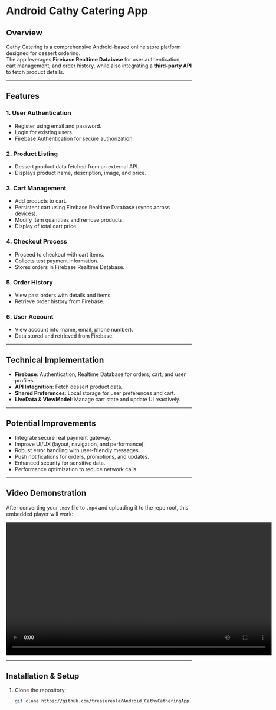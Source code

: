 # Android Cathy Catering App

## Overview
Cathy Catering is a comprehensive Android-based online store platform designed for dessert ordering.  
The app leverages **Firebase Realtime Database** for user authentication, cart management, and order history, while also integrating a **third-party API** to fetch product details.  

---

## Features

### 1. User Authentication
- Register using email and password.
- Login for existing users.
- Firebase Authentication for secure authorization.

### 2. Product Listing
- Dessert product data fetched from an external API.
- Displays product name, description, image, and price.

### 3. Cart Management
- Add products to cart.
- Persistent cart using Firebase Realtime Database (syncs across devices).
- Modify item quantities and remove products.
- Display of total cart price.

### 4. Checkout Process
- Proceed to checkout with cart items.
- Collects test payment information.
- Stores orders in Firebase Realtime Database.

### 5. Order History
- View past orders with details and items.
- Retrieve order history from Firebase.

### 6. User Account
- View account info (name, email, phone number).
- Data stored and retrieved from Firebase.

---

## Technical Implementation
- **Firebase**: Authentication, Realtime Database for orders, cart, and user profiles.
- **API Integration**: Fetch dessert product data.
- **Shared Preferences**: Local storage for user preferences and cart.
- **LiveData & ViewModel**: Manage cart state and update UI reactively.

---

## Potential Improvements
- Integrate secure real payment gateway.
- Improve UI/UX (layout, navigation, and performance).
- Robust error handling with user-friendly messages.
- Push notifications for orders, promotions, and updates.
- Enhanced security for sensitive data.
- Performance optimization to reduce network calls.

---

## Video Demonstration
After converting your `.mov` file to `.mp4` and uploading it to the repo root, this embedded player will work:

<video src="cathy_catering_demo.mp4" controls width="720"></video>

---

## Installation & Setup
1. Clone the repository:
   ```bash
   git clone https://github.com/treasureola/Android_CathyCatheringApp.git
